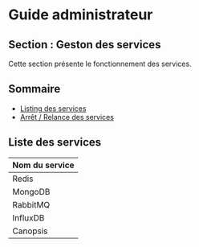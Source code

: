 # Guide administrateur

## Section : Geston des services

Cette section présente le fonctionnement des services.

## Sommaire 

- [Listing des services](liste-des-services.md)  
- [Arrêt / Relance des services](installation-arret-relance.md)  

## Liste des services

|Nom du service|
|--------------|
|Redis         |
|MongoDB       |
|RabbitMQ      |
|InfluxDB      |
|Canopsis      |